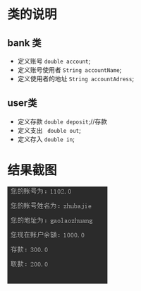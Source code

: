 # 类的说明

## bank 类
* 定义账号 `double account`;
* 定义账号使用者  `String accountName`;
* 定义使用者的地址    `String accountAdress`;

## user类
* 定义存款 `double deposit`;//存款
* 定义支出   ` double out`;
* 定义存入    `double in`;

# 结果截图 
![结果显示](1518862606.png)